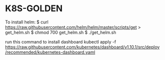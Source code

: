 # K8S-GOLDEN

To install helm:
$ curl https://raw.githubusercontent.com/helm/helm/master/scripts/get > get_helm.sh
$ chmod 700 get_helm.sh
$ ./get_helm.sh

run this command to install dashboard
kubectl apply -f https://raw.githubusercontent.com/kubernetes/dashboard/v1.10.1/src/deploy/recommended/kubernetes-dashboard.yaml

